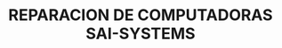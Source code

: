 ---
title: "REPARACION DE COMPUTADORAS SAI-SYSTEMS"
url: /san-andres-cholula/reparacion-de-computadoras-sai-systems/
shop: Computer
---